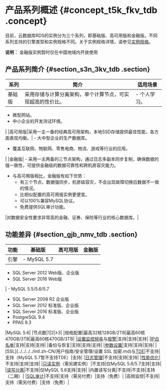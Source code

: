 # 产品系列概述 {#concept_t5k_fkv_tdb .concept}

目前，云数据库RDS的实例分为三个系列，即基础版、高可用版和金融版。不同系列支持的引擎类型和实例规格不同。关于实例规格详情，请参见[实例规格](intl.zh-CN/产品简介/实例规格.md#)。

**说明：** 金融版实例暂时仅在中国地域内开放使用

## 产品系列简介 {#section_s3n_3kv_tdb .section}

|系列|简介|适用场景|
|--|--|----|
|基础版|采用存储与计算分离架构，单个计算节点，可实现超高的性价比。| -   个人学习。
-   微型网站。
-   中小企业的开发测试环境。

 |
|高可用版|采用一主一备的经典高可用架构，本地SSD存储提供最佳性能，各方面表现均衡。| -   大中型企业的生产数据库。
-   覆盖互联网、物联网、零售电商、物流、游戏等行业的应用。

 |
|金融版| -   采用一主两备的三节点架构，通过日志多副本同步复制，确保数据的强一致性，可提供金融级的数据可靠性和跨机房容灾能力。
-   与高可用版相比，金融版有如下优势：
    -   有三个节点，数据强同步，机房级容灾，不会出现故障切换后数据不一致的情况。
    -   比相似配置的高可用版实例更便宜。
    -   可以100%兼容MySQL协议。
    -   免费提供SQL审计功能。

 |对数据安全性要求非常高的金融、证券、保险等行业的核心数据库。|

## 功能差异 {#section_gjb_nmv_tdb .section}

|功能|基础版|高可用版|金融版|
|--|---|----|---|
|引擎| -   MySQL 5.7
-   SQL Server 2012 Web版、企业版
-   SQL Server 2016 Web版

 | -   MySQL 5.5/5.6/5.7
-   SQL Server 2008 R2 企业版
-   SQL Server 2012 标准版、企业版
-   SQL Server 2016 标准版、企业版
-   PostgreSQL 9.4
-   PPAS 9.3

 |MySQL 5.6|
|节点数|1|2|≥3|
|规格配置|最高32核128GB/2TB|最高60核470GB/3TB|最高60核470GB/3TB|
|[设置监控频率](../../../../intl.zh-CN/用户指南/监控与报警/设置监控频率.md)与[报警](../../../../intl.zh-CN/用户指南/监控与报警/设置报警规则.md)|支持|支持|支持|
|[IP白名单](../../../../intl.zh-CN/用户指南/安全管理/设置白名单.md)|支持|支持|支持|
|备份与恢复|支持|支持|支持|
|[参数设置](../../../../intl.zh-CN/用户指南/实例管理/设置实例参数/使用控制台设置参数.md)|支持|支持|支持|
|[SSL](../../../../intl.zh-CN/用户指南/安全管理/设置 SSL 加密.md)与[TDE](../../../../intl.zh-CN/用户指南/安全管理/设置透明数据加密.md)|不支持|支持（MySQL 5.7暂不支持TDE）|支持|
|[日志管理](../../../../intl.zh-CN/用户指南/日志管理.md)|不支持|支持|支持|
|[性能优化](../../../../intl.zh-CN/用户指南/性能优化.md)|不支持|支持|支持|
|[只读实例](../../../../intl.zh-CN/快速入门MySQL版/扩展实例/只读实例/只读实例简介.md)（需另建实例）|不支持|仅MySQL 5.6/5.7支持|支持|
|[读写分离](../../../../intl.zh-CN/用户指南/读写分离/读写分离简介.md)|不支持|仅MySQL 5.6支持|支持|
|内置读写分离|不支持|不支持|支持（二期）|
|[SQL审计](../../../../intl.zh-CN/用户指南/安全管理/SQL审计.md)|不支持|支持（需另付费）|支持（免费）|
|高频监控|不支持|支持（需另付费）|支持（免费）|

